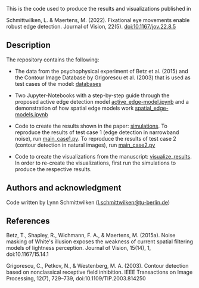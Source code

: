 This is the code used to produce the results and visualizations published in

Schmittwilken, L. & Maertens, M. (2022). Fixational eye movements enable robust edge detection. Journal of Vision, 22(5). [doi:10.1167/jov.22.8.5](https://doi.org/10.1167/jov.22.8.5)

## Description
The repository contains the following:

- The data from the psychophysical experiment of Betz et al. (2015) and the Contour Image Database by Grigorescu et al. (2003) that is used as test cases of the model: [databases](databases)

- Two Jupyter-Notebooks with a step-by-step guide through the proposed active edge detection model [active_edge-model.ipynb](jupyter-notebooks/active_edge-model.ipynb) and a demonstration of how spatial edge models work [spatial_edge-models.ipynb](jupyter-notebooks/spatial_edge-models.ipynb)

- Code to create the results shown in the paper: [simulations](simulations). To reproduce the results of test case 1 (edge detection in narrowband noise), run [main_case1.py](simulations/main_case1.py). To reproduce the results of test case 2 (contour detection in natural images), run [main_case2.py](simulations/main_case2.py)

- Code to create the visualizations from the manuscript: [visualize_results](visualize_results). In order to re-create the visualizations, first run the simulations to produce the respective results.

## Authors and acknowledgment
Code written by Lynn Schmittwilken (l.schmittwilken@tu-berlin.de)

## References
Betz, T., Shapley, R., Wichmann, F. A., & Maertens, M. (2015a). Noise masking of White's illusion exposes the weakness of current spatial filtering models of lightness perception. Journal of Vision, 15(14), 1, doi:10.1167/15.14.1

Grigorescu, C., Petkov, N., & Westenberg, M. A. (2003). Contour detection based on nonclassical receptive field inhibition. IEEE Transactions on Image Processing, 12(7), 729–739, doi:10.1109/TIP.2003.814250

